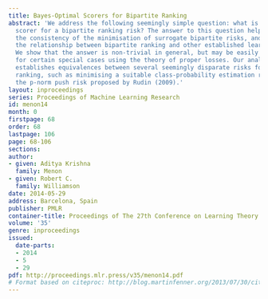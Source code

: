 ```yaml
---
title: Bayes-Optimal Scorers for Bipartite Ranking
abstract: 'We address the following seemingly simple question: what is the Bayes-optimal
  scorer for a bipartite ranking risk? The answer to this question helps establish
  the consistency of the minimisation of surrogate bipartite risks, and elucidates
  the relationship between bipartite ranking and other established learning problems.
  We show that the answer is non-trivial in general, but may be easily determined
  for certain special cases using the theory of proper losses. Our analysis immediately
  establishes equivalences between several seemingly disparate risks for bipartite
  ranking, such as minimising a suitable class-probability estimation risk, and minimising
  the p-norm push risk proposed by Rudin (2009).'
layout: inproceedings
series: Proceedings of Machine Learning Research
id: menon14
month: 0
firstpage: 68
order: 68
lastpage: 106
page: 68-106
sections: 
author:
- given: Aditya Krishna
  family: Menon
- given: Robert C.
  family: Williamson
date: 2014-05-29
address: Barcelona, Spain
publisher: PMLR
container-title: Proceedings of The 27th Conference on Learning Theory
volume: '35'
genre: inproceedings
issued:
  date-parts:
  - 2014
  - 5
  - 29
pdf: http://proceedings.mlr.press/v35/menon14.pdf
# Format based on citeproc: http://blog.martinfenner.org/2013/07/30/citeproc-yaml-for-bibliographies/
---
```

